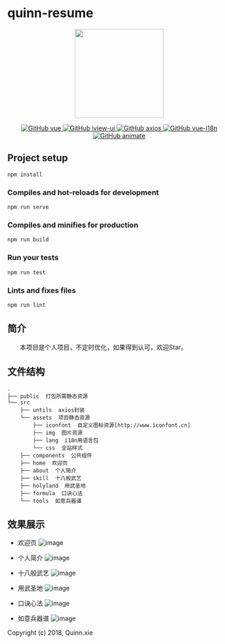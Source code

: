 # quinn-resume

<p align="center">
    <img width="200" src="">
</p>

<p align="center">
  <a href="https://github.com/vuejs/vue">
    <img src="https://img.shields.io/badge/vue-2.5.17-brightgreen.svg" alt="GitHub vue">
  </a>
  <a href="https://github.com/iview/iview">
    <img src="https://img.shields.io/badge/iview-3.1.3-green.svg" alt="GitHub iview-ui">
  </a>
  <a href="https://github.com/axios/axios" rel="nofollow">
    <img src="https://img.shields.io/badge/axios-0.18.0-yellow.svg" alt="GitHub axios">
  </a>
  <a href="https://github.com/kazupon/vue-i18n">
    <img src="https://img.shields.io/badge/vue--i18n-8.3.0-orange.svg" alt="GitHub vue-i18n">
  </a>
  <a href="https://github.com/daneden/animate.css">
    <img src="https://img.shields.io/badge/animate-3.7.0-blue.svg" alt="GitHub animate">
  </a>
</p>

## Project setup
```
npm install
```

### Compiles and hot-reloads for development
```
npm run serve
```

### Compiles and minifies for production
```
npm run build
```

### Run your tests
```
npm run test
```

### Lints and fixes files
```
npm run lint
```

## 简介
&emsp;&emsp;本项目是个人项目，不定时优化，如果得到认可，欢迎Star。

## 文件结构
```shell
.
├── public  打包所需静态资源
└── src
    ├── untils  axios封装
    └── assets  项目静态资源
        ├── iconfont  自定义图标资源[http://www.iconfont.cn]
        ├── img  图片资源
        ├── lang  i18n用语言包
        └── css  全站样式
    ├── components  公共组件
    ├── home  欢迎页
    ├── about  个人简介
    ├── skill  十八般武艺
    ├── holyland  用武圣地
    ├── formula  口诀心法
    └── tools  如意兵器谱
```

## 效果展示

- 欢迎页
![image](https://github.com/quinn-xie/quinn-resume/assets/thumbnail/home.jpg)

- 个人简介
![image](https://github.com/quinn-xie/quinn-resume/assets/thumbnail/about.jpg)

- 十八般武艺
![image]()

- 用武圣地
![image]()

- 口诀心法
![image]()

- 如意兵器谱
![image](https://github.com/quinn-xie/quinn-resume/assets/thumbnail/tools.jpg)

Copyright (c) 2018, Quinn.xie
